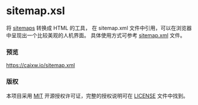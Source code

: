 # sitemap.xsl

将 [sitemaps](https://www.sitemaps.org) 转换成 HTML 的工具，
在 sitemap.xml 文件中引用，可以在浏览器中呈现出一个比较美观的人机界面。
具体使用方式可参考 [sitemap.xml](sitemap.xml) 文件。

### 预览

https://caixw.io/sitemap.xml


### 版权

本项目采用 [MIT](https://opensource.org/licenses/MIT) 开源授权许可证，完整的授权说明可在 [LICENSE](LICENSE) 文件中找到。
